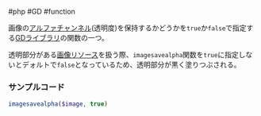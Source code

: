  #php #GD #function 

画像の[アルファチャンネル](アルファチャンネル.md)(透明度)を保持するかどうかを`true`か`false`で指定する[GDライブラリ](GDライブラリ.md)の関数の一つ。

透明部分がある[画像リソース](画像リソース.md)を扱う際、`imagesavealpha`関数を`true`に指定しないとデォルトで`false`となっているため、透明部分が黒く塗りつぶされる。

### サンプルコード
```php
imagesavealpha($image, true)
```